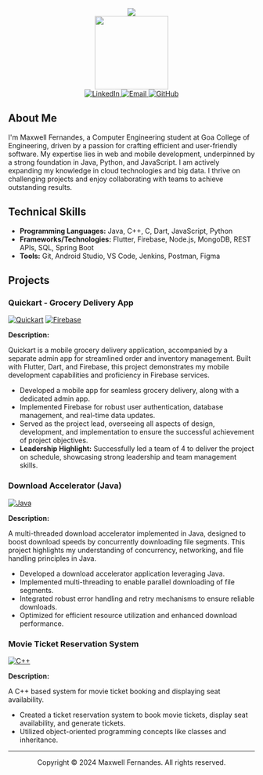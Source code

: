 <div align="center">
  <a href="https://github.com/Maxwell-Fernandes">
    <img src="https://readme-typing-svg.herokuapp.com/?lines=Passionate+Software+Engineer;Building+Innovative+Solutions;&font=Fira%20Code¢er=true&width=500&height=60&color=29ABE2&size=28">
  </a>
</div>

<div align="center">
  <img src="https://octodex.github.com/images/octocat.png" width="150">
</div>

<div align="center">
  <a href="https://www.linkedin.com/in/maxwell-fernandes-a37007270/">
    <img src="https://img.shields.io/badge/LinkedIn-0077B5?style=for-the-badge&logo=linkedin&logoColor=white" alt="LinkedIn">
  </a>
  <a href="mailto:maxwellfernandes082@gmail.com">
    <img src="https://img.shields.io/badge/Email-D14836?style=for-the-badge&logo=gmail&logoColor=white" alt="Email">
  </a>
  <a href="https://github.com/Maxwell-Fernandes">
    <img src="https://img.shields.io/badge/GitHub-181717?style=for-the-badge&logo=github&logoColor=white" alt="GitHub">
  </a>
</div>

## About Me

I'm Maxwell Fernandes, a Computer Engineering student at Goa College of Engineering, driven by a passion for crafting efficient and user-friendly software. My expertise lies in web and mobile development, underpinned by a strong foundation in Java, Python, and JavaScript. I am actively expanding my knowledge in cloud technologies and big data. I thrive on challenging projects and enjoy collaborating with teams to achieve outstanding results.

## Technical Skills

*   **Programming Languages:** Java, C++, C, Dart, JavaScript, Python
*   **Frameworks/Technologies:** Flutter, Firebase, Node.js, MongoDB, REST APIs, SQL, Spring Boot
*   **Tools:** Git, Android Studio, VS Code, Jenkins, Postman, Figma

## Projects

### Quickart - Grocery Delivery App

[![Quickart](https://img.shields.io/badge/Flutter-02569B?style=for-the-badge&logo=flutter&logoColor=white)](https://github.com/Maxwell-Fernandes) [![Firebase](https://img.shields.io/badge/Firebase-FFCA28?style=for-the-badge&logo=firebase&logoColor=black)](https://github.com/Maxwell-Fernandes)

**Description:**

Quickart is a mobile grocery delivery application, accompanied by a separate admin app for streamlined order and inventory management. Built with Flutter, Dart, and Firebase, this project demonstrates my mobile development capabilities and proficiency in Firebase services.

*   Developed a mobile app for seamless grocery delivery, along with a dedicated admin app.
*   Implemented Firebase for robust user authentication, database management, and real-time data updates.
*   Served as the project lead, overseeing all aspects of design, development, and implementation to ensure the successful achievement of project objectives.
*   **Leadership Highlight:** Successfully led a team of 4 to deliver the project on schedule, showcasing strong leadership and team management skills.

### Download Accelerator (Java)

[![Java](https://img.shields.io/badge/Java-ED8B00?style=for-the-badge&logo=java&logoColor=white)](https://github.com/Maxwell-Fernandes)

**Description:**

A multi-threaded download accelerator implemented in Java, designed to boost download speeds by concurrently downloading file segments. This project highlights my understanding of concurrency, networking, and file handling principles in Java.

*   Developed a download accelerator application leveraging Java.
*   Implemented multi-threading to enable parallel downloading of file segments.
*   Integrated robust error handling and retry mechanisms to ensure reliable downloads.
*   Optimized for efficient resource utilization and enhanced download performance.

### Movie Ticket Reservation System

[![C++](https://img.shields.io/badge/C%2B%2B-00599C?style=for-the-badge&logo=c%2B%2B&logoColor=white)](https://github.com/Maxwell-Fernandes)

**Description:**

A C++ based system for movie ticket booking and displaying seat availability.

*   Created a ticket reservation system to book movie tickets, display seat availability, and generate tickets.
*   Utilized object-oriented programming concepts like classes and inheritance.

---
<div align="center">
  Copyright © 2024 Maxwell Fernandes. All rights reserved.
</div>
